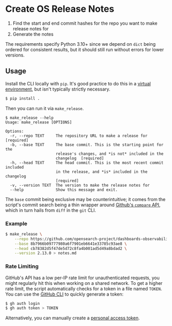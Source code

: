 # Create OS Release Notes

1. Find the start and end commit hashes for the repo you want to make release notes for
2. Generate the notes

The requirements specify Python 3.10+ since we depend on `dict` being ordered for consistent
results, but it should still run without errors for lower versions.

## Usage

Install the CLI locally with `pip`. It's good practice to do this in a [virtual environment](https://docs.python.org/3/library/venv.html),
but isn't typically strictly necessary.

```bash
$ pip install .
```

Then you can run it via `make_release`.

```
$ make_release --help
Usage: make_release [OPTIONS]

Options:
  -r, --repo TEXT     The repository URL to make a release for  [required]
  -b, --base TEXT     The base commit. This is the starting point for the
                      release's changes, and *is not* included in the
                      changelog  [required]
  -h, --head TEXT     The head commit. This is the most recent commit included
                      in the release, and *is* included in the changelog
                      [required]
  -v, --version TEXT  The version to make the release notes for
  --help              Show this message and exit.
```

The `base` commit being exclusive may be counterintuitive; it comes from the script's commit search
being a thin wrapper around [Github's `compare` API](https://docs.github.com/en/pull-requests/committing-changes-to-your-project/viewing-and-comparing-commits/comparing-commits#comparing-commits),
which in turn hails from `diff` in the `git` CLI.

### Example

```sh
$ make_release \
    --repo https://github.com/opensearch-project/dashboards-observability \
    --base 8b7966b09777980a6f7901eb6641e33785c93ae8 \
    --head cb78382d5f47de5d72c8fa4b001ad5d49a8bdad2 \
    --version 2.13.0 > notes.md
```

### Rate Limiting

GitHub's API has a low per-IP rate limit for unauthenticated requests, you might regularly hit this
when working on a shared network. To get a higher rate limit, the script automatically checks for a
token in a file named `TOKEN`. You can use the [GitHub CLI](https://cli.github.com/) to quickly
generate a token:

```sh
$ gh auth login
$ gh auth token > TOKEN
```

Alternatively, you can manually create a [personal access token](https://docs.github.com/en/authentication/keeping-your-account-and-data-secure/managing-your-personal-access-tokens).
